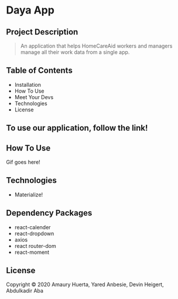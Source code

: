 # Daya App
## Project Description
>An application that helps HomeCareAid workers and managers manage all their work data from a single app. 
## Table of Contents 
- Installation
- How To Use 
- Meet Your Devs
- Technologies
- License 


## To use our application, follow the link! 


## How To Use 

Gif goes here! 


## Technologies
- Materialize!

## Dependency Packages
- react-calender
- react-dropdown
- axios
- react router-dom
- react-moment



## License 

Copyright © 2020 Amaury Huerta, Yared Anbesie, Devin Heigert, Abdulkadir Aba



